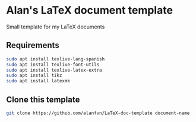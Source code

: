 # Alan's LaTeX document template 

Small template for my LaTeX documents

## Requirements

```bash
sudo apt install texlive-lang-spanish
sudo apt install texlive-font-utils
sudo apt install texlive-latex-extra
sudo apt install tikz
sudo apt install latexmk
```

## Clone this template

```bash
git clone https://github.com/alanfvn/LaTeX-doc-template document-name
```

